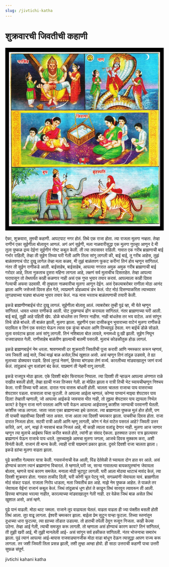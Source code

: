 ```yaml
---
slug: /jivtichi-katha
---
```

# शुक्रवारची जिवतीची कहाणी

![जिवती](/img/jivati.webp)


ऐका, शुक्रवारा, तुमची कहाणी. आपटपाट नगर होतं. तिथे एक राजा होता. त्या राजला मुलगा नव्हता. तेव्हा राणीनं एका सुईणीला बोलावून आणलं. अगं अगं सुईणी, मला नाळवारीसुद्धा एक मुलगा गुपचुप आणून दे मी तुला पुष्कळ द्रव्य देईन! सुईणीनं गोष्ट कबूल केली. ती त्या तपासावर राहिली. गावात एक गरीब ब्राह्मणाची बाई गर्भार राहिली, तेव्हा ती सुईण तिच्या घरी गेली आणि तिला सांगू लागली की, बाई बाई, तू गरीब आहेस, तुझं बाळंतपणाचं पोट दुखू लागेल तेव्हा मला कळव, मी तुझं बाळंतपण फुकट करीन! तिनं होय म्हणून सांगितलं. नंतर ती सुईण राणीकडे आली. बाईसाहेब, बाईसाहेब, आपल्या नगरात अमुक अमुक गरीब ब्राह्मणाची बाई गरोदर आहे, तिला नुकताच दुसरा महिना लागला आहे, लक्षणं सर्व मुलाचीच दिसताहेत. तेव्हा आपल्या घरापासून तो तेथपर्यंत काही कळणार नाही असं एक गुप्त भुयार तयार करावं. आपल्याला काही दिवस गेल्याची अफवा उठवावी. मी तुम्हाला नाळवारीचा मुलगा आणून देईन. असं ऐकल्याबरोबर राणीला मोठा आनंद झाला आणि जसेजसे दिवस होत गेले, त्याप्रमाणे डोहळ्याचं डंभ केलं. पोट मोठं दिसण्याकरिता त्याच्यावर लुगड्याच्या घड्या बांधल्या भुयार तयार केलं. नऊ मास भरताच बाळंतपणाची तयारी केली.
 
इकडे ब्राह्मणीणबाईचं पोट दुखू लागलं. सुईणीला बोलावू आलं. त्याबरोबर तुम्ही पुढं व्हा, मी येते म्हणून सांगितलं. धावत धावत राणीकडे आली. पोट दुखण्याचं ढोंग करायला सांगितलं. नंतर ब्राह्मणाच्या घरी आली. बाई बाई, तुझी आहे पहिली खेप. डोळे बांधलेस तर भिणार नाहीस. नाही बांधलेस तर भय वाटेल. असं सांगून तिचे डोळे बांधले. ती बाळंत झाली, मुलगा झाला. सुइणीनं एका दासीकडून भुयाराच्या वाटेनं मुलगा राणीकडे पाठविला व तिनं एक वरवंटा घेऊन त्यास एक कुंचा बांधला आणि तिच्यापुढं ठेवला. मग बाईचे डोळे सोडले. तुला वरवंटाच झाला असं सांगू लागली. तिनं नशिबाला बोल लावले, मनामध्ये दु:खी झाली. सुईण निघून राजवाड्यात गेली. राणीसाहेब बाळंतीण झाल्याची बातमी पसरली. मुलाचं कोडकौतुक होऊ लागलं.
 
इकडे ब्राह्मणबाईनं नेम धरला. श्रावणमासी दर शुक्रवारी जिवतीची पूजा करावी आणि नमस्कार करून म्हणावं, जय जिवती आई माते, जिथं माझं बाळ असेल,तिथं खुशाल असो. असं म्हणून तिनं तांदूळ उडवावे, ते ह्या मुलाच्या डोक्यावर पडावे. हिरवं लुगडं नेसणं, हिरव्या बांगड्या लेणं वर्ज्य. कारलीच्या मांडवाखालून जाणं वर्ज्य केलं. तांदुळाचं धूण वलांडणं बंद केलं. याप्रमाणं ती नेहमी वागू लागली.
 
इकडे राजपुत्र मोठा झाला. एके दिवशी बाहेर फिरायला निघाला. त्या दिवशी ती न्हाऊन आपल्या अंगणात राळे राखीत बसली होती, तेव्हा ह्याची नजर तिजवर गेली. हा ‍मोहित झाला व रात्री तिची भेट घ्यायचीम्हणून निश्चय केला. रात्री तिच्या घरी आला. दारात गाय वासरू बांधली होती. चालता चालता राजाचा पाय वासराच्या शेपटावर पडला. वासराला वाचा फुटली. ते आपल्या आईला म्हणालं, कोण्या पाप्यानं माझ्या शेपटावर पाय दिला! तेव्हाती म्हणाली, जो आपल्या आईकडे जावयास भीत नाही, तो तुझ्या शेपटावर पाय द्यायला निर्भल काय? हे ऐकून राजा मागे परतला आणि घरी येऊन आपल्या आईपासनू काशीस जाण्याची परवानगी घेतली. कांशीस जाऊ लागला. जाता जाता एका ब्राह्मणाच्या इथे उतरला. त्या ब्राह्मणाला पुष्कळ मुलं होत होती, पण ती पाचवी सहावीच्या दिवशी जात असत. राजा आला त्या दिवशी चमत्कार झाला. पाचवीचा दिवस होता. राजा दारात निजला होता. सटवी रात्री आली आणि म्हणू लागली, कोण गं मेलं वाटेत पसरलं आहे? जिवती उत्तर करिते, अगं, अगं, माझं ते नवसाचं बाळ निजलं आहे, मी काही त्याला वलांडू देणार नाही. मुलगा आज जाणार म्हणून त्या मुलाचे आईबाप चिंता करीत बसले होते, त्यांनी हा संवाद ऐकला. इतक्यात उत्तर रात्र झाल्यावर ब्राह्मणानं येऊन राजाचे पाय धरले. तुमच्यामुळे आमचा मुलगा जगला, आजचे दिवस मुक्काम करा, अशी विनंती केली. राजानं ती मान्य केली. त्याही रात्री याप्रमाणं प्रकार झाला. दुसरे दिवशी राजा चालता झाला। इकडे ह्यांचा मुलगा वाढता झाला.

पुढे काशीत गेल्यावर यात्रा केली. गयावर्जनाची वेळ आली, पिंड देतेवेळी ते घ्यायला दोन हात वर आले. असं होण्याचं कारण त्यानं ब्राह्मणांना विचारलं. ते म्हणाले,घरी जा, सार्‍या गावातल्या बायकापुरुषांना जेवायला बोलाव, म्हणजे याचं कारण समजेल. मनाला मोठी चुटपूट लागली. घरी आला मोठ्या थाटाचं मावंद केलं, त्या दिवशी शुक्रवार होता. गावात ताकीद दिली, घरी कोणी चूल पेटवू नये, सगळ्यांनी जेवायला यावं. ब्राह्मणीला मोठं संकट पडलं. राजाला निरोप धाडला, मला जिवतीचं व्रत आहे. माझे नेम पुष्कळ आहेत. ते पाळले तर जेवायला येईन! राजानं कबूल केलं. जिथं तांदुळाचं धूण होतं ते काढून तिथं सारवूऩ त्यावरून ती आली. हिरव्या बांगड्या भरल्या नाहीत, कारल्याच्या मांडवाखालून गेली नाही. दर वेळेस जिथं बाळ असेल तिथं खुशाल असो, असं म्हणे.
 
पुढे पानं वाढली. मोठा थाट जमला. राजाने तूप वाढायला घेतलं. वाढता वाढता ही ज्या पंक्तीत बसली होती तिथं आला. तूप वाढू लागला. ईश्वरी चमत्कार झाला. बाईला प्रेम सुटून पान्हा फुटला. तिच्या स्तनांतून दुधाच्या धारा फुटल्या, त्या ह्याच्या तोंडात उडाल्या. तो हातची तपेली ठेवून रूसून निजला. काही केल्या उठेना. तेव्हा आई गेली, त्याची समजूत करू लागली. तो म्हणाला असं होण्याचं कारण काय? तिनं सांगितलं, ती तुझी खरी आई, मी तुझी मानलेली आई- असं सांगून सर्व हकीकत सांगितली. नंतर भोजनाचा समारंभ झाला. पुढं त्यानं आपल्या आई-बापास राजवाड्यानजीक मोठा वाडा बांधून देऊन त्यासुद्धा आपण राज्य करू लागला. तर जशी जिवती तिला प्रसन्न झाली, तशी तुम्हा आम्हा होवो. ही साठा उत्तराची कहाणी पाचा उत्तरी सुफळ संपूर्ण.

<span class='index-text'> jivtichi kahani katha </span>